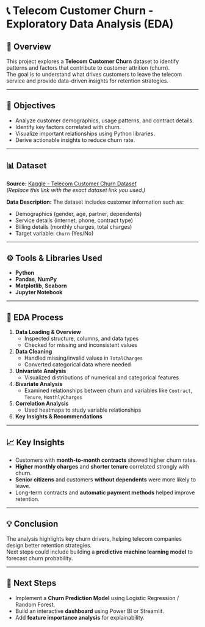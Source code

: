 # 📞 Telecom Customer Churn - Exploratory Data Analysis (EDA)

## 📘 Overview
This project explores a **Telecom Customer Churn** dataset to identify patterns and factors that contribute to customer attrition (churn).  
The goal is to understand what drives customers to leave the telecom service and provide data-driven insights for retention strategies.

---

## 🎯 Objectives
- Analyze customer demographics, usage patterns, and contract details.
- Identify key factors correlated with churn.
- Visualize important relationships using Python libraries.
- Derive actionable insights to reduce churn rate.

---

## 📊 Dataset
**Source:** [Kaggle - Telecom Customer Churn Dataset](https://www.kaggle.com/)  
*(Replace this link with the exact dataset link you used.)*

**Data Description:**
The dataset includes customer information such as:
- Demographics (gender, age, partner, dependents)
- Service details (internet, phone, contract type)
- Billing details (monthly charges, total charges)
- Target variable: `Churn` (Yes/No)

---

## ⚙️ Tools & Libraries Used
- **Python**  
- **Pandas**, **NumPy**  
- **Matplotlib**, **Seaborn**  
- **Jupyter Notebook**

---

## 🧩 EDA Process
1. **Data Loading & Overview**  
   - Inspected structure, columns, and data types  
   - Checked for missing and inconsistent values  
2. **Data Cleaning**  
   - Handled missing/invalid values in `TotalCharges`  
   - Converted categorical data where needed  
3. **Univariate Analysis**  
   - Visualized distributions of numerical and categorical features  
4. **Bivariate Analysis**  
   - Examined relationships between churn and variables like `Contract`, `Tenure`, `MonthlyCharges`  
5. **Correlation Analysis**  
   - Used heatmaps to study variable relationships  
6. **Key Insights & Recommendations**  

---

## 📈 Key Insights
- Customers with **month-to-month contracts** showed higher churn rates.  
- **Higher monthly charges** and **shorter tenure** correlated strongly with churn.  
- **Senior citizens** and customers **without dependents** were more likely to leave.  
- Long-term contracts and **automatic payment methods** helped improve retention.  

---

## 💡 Conclusion
The analysis highlights key churn drivers, helping telecom companies design better retention strategies.  
Next steps could include building a **predictive machine learning model** to forecast churn probability.

---

## 🧠 Next Steps
- Implement a **Churn Prediction Model** using Logistic Regression / Random Forest.  
- Build an interactive **dashboard** using Power BI or Streamlit.  
- Add **feature importance analysis** for explainability.
